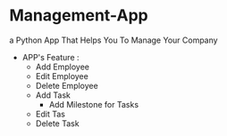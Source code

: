 # Management-App
a Python App That Helps You To Manage Your Company 

- APP's Feature :
  - Add Employee
  - Edit Employee
  - Delete Employee
  - Add Task
    - Add Milestone for Tasks
  - Edit Tas
  - Delete Task
